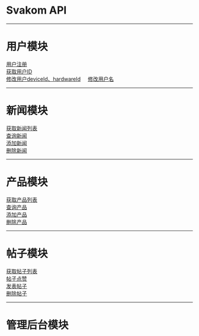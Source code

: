 # Svakom API
---
# 用户模块
[用户注册](https://github.com/jovan-liu/jovan-liu.github.io/blob/master/customer/customer-save.md)    
[获取用户ID](https://github.com/jovan-liu/jovan-liu.github.io/blob/master/customer/customer-get.md)    
[修改用户deviceId、hardwareId](https://github.com/jovan-liu/jovan-liu.github.io/blob/master/customer/customer-update.md)    
[修改用户名](https://github.com/jovan-liu/jovan-liu.github.io/blob/master/customer/customer-name.md)    

---
# 新闻模块
[获取新闻列表](https://github.com/jovan-liu/jovan-liu.github.io/tree/master/news/news-list.md)    
[查询新闻](https://github.com/jovan-liu/jovan-liu.github.io/tree/master/news/news-get.md)    
[添加新闻](https://github.com/jovan-liu/jovan-liu.github.io/tree/master/news/news-save.md)    
[删除新闻](https://github.com/jovan-liu/jovan-liu.github.io/tree/master/news/news-delete.md)    

---
# 产品模块
[获取产品列表](https://github.com/jovan-liu/jovan-liu.github.io/tree/master/item/item-list.md)    
[查询产品](https://github.com/jovan-liu/jovan-liu.github.io/tree/master/item/item-get.md)  
[添加产品](https://github.com/jovan-liu/jovan-liu.github.io/tree/master/item/item-save.md)    
[删除产品](https://github.com/jovan-liu/jovan-liu.github.io/tree/master/item/item-delete.md)  

---
# 帖子模块
[获取帖子列表](https://github.com/jovan-liu/jovan-liu.github.io/blob/master/psot/post-list.md)    
[帖子点赞](https://github.com/jovan-liu/jovan-liu.github.io/blob/master/psot/post-like.md)    
[发表帖子](https://github.com/jovan-liu/jovan-liu.github.io/blob/master/psot/post-save.md)    
[删除帖子](https://github.com/jovan-liu/jovan-liu.github.io/blob/master/psot/post-delete.md)  

---
# 管理后台模块
